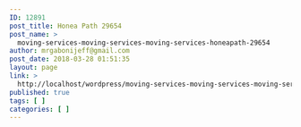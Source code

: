 ```yaml
---
ID: 12891
post_title: Honea Path 29654
post_name: >
  moving-services-moving-services-moving-services-honeapath-29654
author: mrgabonijeff@gmail.com
post_date: 2018-03-28 01:51:35
layout: page
link: >
  http://localhost/wordpress/moving-services-moving-services-moving-services-honeapath-29654/
published: true
tags: [ ]
categories: [ ]
---
```

